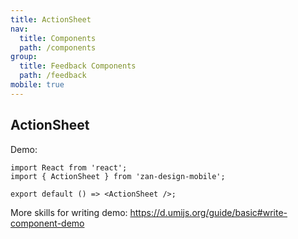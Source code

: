```yaml
---
title: ActionSheet
nav:
  title: Components
  path: /components
group:
  title: Feedback Components
  path: /feedback
mobile: true
---
```


## ActionSheet

Demo:

```tsx
import React from 'react';
import { ActionSheet } from 'zan-design-mobile';

export default () => <ActionSheet />;
```

More skills for writing demo: <https://d.umijs.org/guide/basic#write-component-demo>
